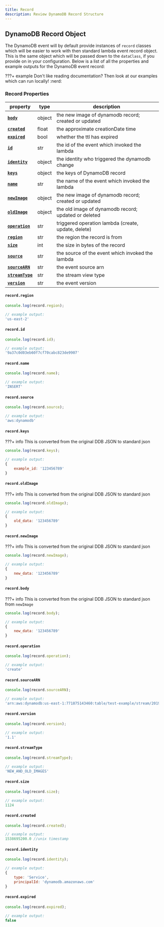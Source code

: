 ```yaml
---
title: Record
description: Review DynamoDB Record Structure
---
```


## DynamoDB Record Object

The DynamoDB event will by default provide instances of `record` classes which will be easier to work with then standard lambda event record object. This is the same object which will be passed down to the `dataClass`, if you provide on in your configuration. Below is a list of all the properties and example outputs for the DynamoDB event record:

???+ example
    Don't like reading documentation? Then look at our examples which can run locally! :nerd:

### Record Properties

| property                                                                | type  | description                                           |
|-------------------------------------------------------------------------|-------|-------------------------------------------------------|
| **[`body`]({{web.url}}/node/dynamodb/record/#recordbody)**              | object| the new image of dynamodb record; created or updated  |
| **[`created`]({{web.url}}/node/dynamodb/record/#recordcreated)**        | float | the approximate creationDate time                     |
| **[`expired`]({{web.url}}/node/dynamodb/record/#recordexpired)**        | bool  | whether the ttl has expired                           |
| **[`id`]({{web.url}}/node/dynamodb/record/#recordid)**                  | str   | the id of the event which invoked the lambda          |
| **[`identity`]({{web.url}}/node/dynamodb/record/#recordidentity)**      | object| the identity who triggered the dynamodb change        |
| **[`keys`]({{web.url}}/node/dynamodb/record/#recordkeys)**              | object| the keys of DynamoDB record                           |
| **[`name`]({{web.url}}/node/dynamodb/record/#recordname)**              | str   | the name of the event which invoked the lambda        |
| **[`newImage`]({{web.url}}/node/dynamodb/record/#recordnewimage)**      | object| the new image of dynamodb record; created or updated  |
| **[`oldImage`]({{web.url}}/node/dynamodb/record/#recordoldimage)**      | object| the old image of dynamodb record; updated or deleted  |
| **[`operation`]({{web.url}}/node/dynamodb/record/#recordoperation)**    | str   | triggered operation lambda (create, update, delete)   |
| **[`region`]({{web.url}}/node/dynamodb/record/#recordregion)**          | str   | the region the record is from                         |
| **[`size`]({{web.url}}/node/dynamodb/record/#recordsize)**              | int   | the size in bytes of the record                       |
| **[`source`]({{web.url}}/node/dynamodb/record/#recordsource)**          | str   | the source of the event which invoked the lambda      |
| **[`sourceARN`]({{web.url}}/node/dynamodb/record/#recordsourcearn)**    | str   | the event source arn                                  |
| **[`streamType`]({{web.url}}/node/dynamodb/record/#recordstreamtype)**  | str   | the stream view type                                  |
| **[`version`]({{web.url}}/node/dynamodb/record/#recordversion)**        | str   | the event version                                     |

#### `record.region`

```javascript
console.log(record.region);

// example output:
'us-east-2'
```

#### `record.id`

```javascript
console.log(record.id);

// example output:
'9a37c0d03eb60f7cf70cabc823de9907'
```

#### `record.name`

```javascript
console.log(record.name);

// example output:
'INSERT'
```

#### `record.source`

```javascript
console.log(record.source);

// example output:
'aws:dynamodb'
```

#### `record.keys`

???+ info
    This is converted from the original DDB JSON to standard json

```javascript
console.log(record.keys);

// example output:
{
    example_id: '123456789'
}
```

#### `record.oldImage`

???+ info
    This is converted from the original DDB JSON to standard json

```javascript
console.log(record.oldImage);

// example output:
{
    old_data: '123456789'
}
```

#### `record.newImage`

???+ info
    This is converted from the original DDB JSON to standard json

```javascript
console.log(record.newImage);

// example output:
{
    new_data: '123456789'
}
```

#### `record.body`

???+ info
    This is converted from the original DDB JSON to standard json from `newImage`

```javascript
console.log(record.body);

// example output:
{
    new_data: '123456789'
}
```

#### `record.operation`

```javascript
console.log(record.operation);

// example output:
'create'
```

#### `record.sourceARN`

```javascript
console.log(record.sourceARN);

// example output:
'arn:aws:dynamodb:us-east-1:771875143460:table/test-example/stream/2019-10-04T23:18:26.340'
```

#### `record.version`

```javascript
console.log(record.version);

// example output:
'1.1'
```

#### `record.streamType`

```javascript
console.log(record.streamType);

// example output:
'NEW_AND_OLD_IMAGES'
```

#### `record.size`

```javascript
console.log(record.size);

// example output:
1124
```

#### `record.created`

```javascript
console.log(record.created);

// example output:
1538695200.0 //unix timestamp
```

#### `record.identity`

```javascript
console.log(record.identity);

// example output:
{
    type: 'Service',
    principalId: 'dynamodb.amazonaws.com'
}
```

#### `record.expired`

```javascript
console.log(record.expired);

// example output:
false
```
